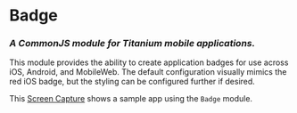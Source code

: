 # Badge

### _A CommonJS module for Titanium mobile applications._

This module provides the ability to create application badges for use across iOS, Android, and MobileWeb. The default configuration visually mimics the red iOS badge, but the styling can be configured further if desired.


This [Screen Capture](http://www.screencast.com/t/w9thj67Ei) shows a sample app using the `Badge` module.

